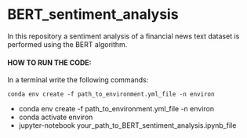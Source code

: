 # BERT_sentiment_analysis
In this repository a sentiment analysis of a financial news text dataset is performed using the BERT algorithm. 

#### HOW TO RUN THE CODE:

  In a terminal write the following commands:
  ```console
  conda env create -f path_to_environment.yml_file -n environ
  ```
  - conda env create -f path_to_environment.yml_file -n environ
  - conda activate environ
  - jupyter-notebook your_path_to_BERT_sentiment_analysis.ipynb_file
